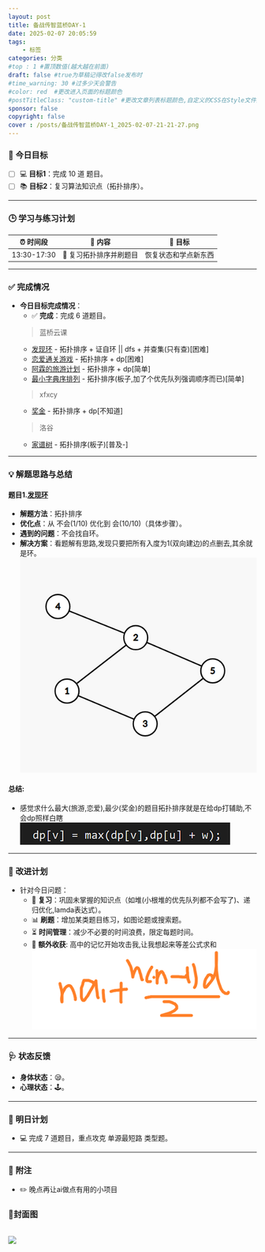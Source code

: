 ```yaml
---
layout: post
title: 备战传智蓝桥DAY-1
date: 2025-02-07 20:05:59
tags: 
    - 标签
categories: 分类
#top : 1 #置顶数值(越大越在前面)
draft: false #true为草稿记得改false发布时
#time_warning: 30 #过多少天会警告
#color: red  #更改进入页面的标题颜色
#postTitleClass: "custom-title" #更改文章列表标题颜色,自定义的CSS在Style文件夹里index.scss
sponsor: false 
copyright: false
cover : /posts/备战传智蓝桥DAY-1_2025-02-07-21-21-27.png
---
```


### 🎯 **今日目标**
- [ ] 💻 **目标1**：完成 10 道 题目。
- [ ] 📚 **目标2**：复习算法知识点（拓扑排序）。
---

### 🕒 **学习与练习计划**
| ⏰ 时间段      | 📘 内容                        | 🎯 目标                  |
|----------------|--------------------------------|--------------------------|
| 13:30-17:30   | 📝 复习拓扑排序并刷题目         | 恢复状态和学点新东西    |

---

### ✅ **完成情况**
- **今日目标完成情况**：
  - ✅ **完成**：完成 6 道题目。
  >蓝桥云课
  - [发现环](https://www.lanqiao.cn/problems/108/learning/) - 拓扑排序 + 证自环 || dfs + 并查集(只有查)[困难]
  - [恋爱通关游戏](https://www.lanqiao.cn/problems/2947/learning/) - 拓扑排序 + dp[困难]
  - [阿霖的旅游计划](https://www.lanqiao.cn/problems/5011/learning/) - 拓扑排序 + dp[简单]
  - [最小字典序排列](https://www.lanqiao.cn/problems/3351/learning/) - 拓扑排序(板子,加了个优先队列强调顺序而已)[简单]
  >xfxcy
  - [奖金](https://www.xfxcy.com/p/P0249) - 拓扑排序 + dp[不知道]
  > 洛谷
  - [家谱树](https://www.luogu.com.cn/problem/B3644) - 拓扑排序(板子)[普及-]
---

### 💡 **解题思路与总结**
#### 题目1.[发现环](https://www.lanqiao.cn/problems/108/learning/)
- **解题方法**：拓扑排序
- **优化点**：从 不会(1/10) 优化到 会(10/10)（具体步骤）。
- **遇到的问题**：不会找自环。
- **解决方案**：看题解有思路,发现只要把所有入度为1(双向建边)的点删去,其余就是环。
![](/posts/备战传智蓝桥DAY-1_2025-02-07-21-05-35.png)
#### 总结:
- 感觉求什么最大(旅游,恋爱),最少(奖金)的题目拓扑排序就是在给dp打辅助,不会dp照样白瞎
![](/posts/备战传智蓝桥DAY-1_2025-02-07-21-09-08.png)
---

### 🔧 **改进计划**
- 针对今日问题：
  - 📖 **复习**：巩固未掌握的知识点（如堆(小根堆的优先队列都不会写了)、递归优化,lamda表达式）。
  - 📊 **刷题**：增加某类题目练习，如图论题或搜索题。
  - ⏳ **时间管理**：减少不必要的时间浪费，限定每题时间。
  - 👣 **额外收获**: 高中的记忆开始攻击我,让我想起来等差公式求和
  ![](/posts/备战传智蓝桥DAY-1_2025-02-07-21-36-16.png)
---

### 🩺 **状态反馈**
- **身体状态**：😪。
- **心理状态**：🕹️。

---

### 📖 **明日计划**
  - 💻 完成 7 道题目，重点攻克 单源最短路 类型题。
---

### 📝 **附注**
- ✏️ 晚点再让ai做点有用的小项目
### 🍕封面图
![](/posts/备战传智蓝桥DAY-1_2025-02-07-21-21-27.png)
---
